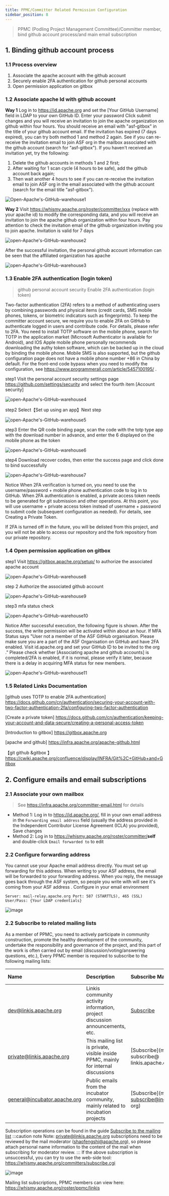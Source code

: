 ```yaml
---
title: PPMC/Committer Related Permission Configuration
sidebar_position: 8
---
```


> PPMC (Podling Project Management Committee)/Committer member, bind github account process/and main email subscription

## 1. Binding github account process

### 1.1 Process overview

1. Associate the apache account with the github account
2. Securely enable 2FA authentication for github personal accounts
3. Open permission application on gitbox

### 1.2 Associate apache Id with github account

**Way 1**
Log in to <https://id.apache.org> and set the [Your GitHub Username] field in LDAP to your own GitHub ID. Enter your password Click submit changes and you will receive an invitation to join the apache organization on github within four hours. You should receive an email with "asf-gitbox" in the title of your github account email.
If the invitation has expired (7 days expired), you can try both method 1 and method 2 again. See if you can re-receive the invitation email to join ASF org in the mailbox associated with the github account (search for "asf-gitbox").
If you haven't received an invitation yet, try the following:

1. Delete the github accounts in methods 1 and 2 first;
2. After waiting for 1 scan cycle (4 hours to be safe), add the github account back again;
3. Then wait another 4 hours to see if you can re-receive the invitation email to join ASF org in the email associated with the github account (search for the email title "asf-gitbox").

![Open-Apache's-GitHub-warehouse1](https://user-images.githubusercontent.com/29391030/153324492-cc4e4348-5e4b-450f-a23f-6c208e1a26fb.png)

**Way 2**
Visit <https://whismy.apache.org/roster/committer/xxx> (replace with your apache id) to modify the corresponding data, and you will receive an invitation to join the apache github organization within four hours.
Pay attention to check the invitation email of the github organization inviting you to join apache. Invitation is valid for 7 days

![open-Apache's-GitHub-warehouse2](https://user-images.githubusercontent.com/29391030/153324641-351cf239-c0ff-4fa6-a9f9-46991d4b11fd.png)

After the successful invitation, the personal github account information can be seen that the affiliated organization has apache

![open-Apache's-GitHub-warehouse3](https://user-images.githubusercontent.com/29391030/153324664-6633b5be-a5b5-400a-b9db-685c4eeab8ad.png)

### 1.3 Enable 2FA authentication (login token)

>github personal account security Enable 2FA authentication (login token)

Two-factor authentication (2FA) refers to a method of authenticating users by combining passwords and physical items (credit cards, SMS mobile phones, tokens, or biometric indicators such as fingerprints). To keep the committer account secure, we require you to enable 2FA on GitHub to authenticate logged in users and contribute code. For details, please refer to 2FA.
You need to install TOTP software on the mobile phone, search for TOTP in the application market (Microsoft Authenticator is available for Android), and IOS Apple mobile phone personally recommends downloading the authy token software, which can be backed up in the cloud by binding the mobile phone. Mobile SMS is also supported, but the github configuration page does not have a mobile phone number +86 in China by default. For the front-end code bypass when you need to modify the configuration, see <https://www.programmerall.com/article/5457100195/> .

step1 Visit the personal account security settings page <https://github.com/settings/security> and select the fourth item [Account security]

![open-Apache's-GitHub-warehouse4](https://user-images.githubusercontent.com/29391030/153325044-4b68a5c0-959a-4077-abdf-5ad5e67aa26a.png)

step2 Select【Set up using an app】Next step

![open-Apache's-GitHub-warehouse5](https://user-images.githubusercontent.com/29391030/153325063-ea61ad8c-cbbc-4053-8a37-35d315dc3b00.png)

step3 Enter the QR code binding page, scan the code with the totp type app with the download number in advance, and enter the 6 displayed on the mobile phone as the token

![open-Apache's-GitHub-warehouse6](https://user-images.githubusercontent.com/29391030/153325084-b57d3647-a6a5-4e15-9e9c-3c2f632c0655.png)

step4 Download recover codes, then enter the success page and click done to bind successfully

![open-Apache's-GitHub-warehouse7](https://user-images.githubusercontent.com/29391030/153325124-a523bd8c-f6d5-44ce-8372-3804d9c693c6.png)

Notice
When 2FA verification is turned on, you need to use the username/password + mobile phone authentication code to log in to GitHub.
When 2FA authentication is enabled, a private access token needs to be generated for git submission and other operations. At this point, you will use username + private access token instead of username + password to submit code (subsequent configuration as needed).
For details, see Creating a Private Token.

If 2FA is turned off in the future, you will be delisted from this project, and you will not be able to access our repository and the fork repository from our private repository.

### 1.4 Open permission application on gitbox

step1 Visit <https://gitbox.apache.org/setup/> to authorize the associated apache account

![open-Apache's-GitHub-warehouse8](https://user-images.githubusercontent.com/29391030/153325227-f917e9c3-16ea-42d4-8432-4b63fd5849da.png)

step 2 Authorize the associated github account

![open-Apache's-GitHub-warehouse9](https://user-images.githubusercontent.com/29391030/153325245-e2eea319-278f-4254-afb8-7e1ec418f004.png)

step3 mfa status check

![open-Apache's-GitHub-warehouse10](https://user-images.githubusercontent.com/29391030/153325267-71761576-9467-49a1-809b-2a5c0fc1a681.png)

Notice
After successful execution, the following figure is shown. After the success, the write permission will be activated within about an hour. If MFA Status says "User not a member of the ASF GitHub organisation. Please make sure you are a part of the ASF Organisation on GitHub and have 2FA enabled. Visit id.apache.org and set your GitHub ID to be invited to the org .” Please check whether [Associating apache and github accounts] is completed/2FA is enabled, if it is normal, please verify it later, because there is a delay in acquiring MFA status for new members.

![open-Apache's-GitHub-warehouse11](https://user-images.githubusercontent.com/29391030/153325293-654c1cd4-7b2c-44be-94b0-9520e2ea05c1.png)

### 1.5 Related Links Documentation

[github uses TOTP to enable 2FA authentication] <https://docs.github.com/cn/authentication/securing-your-account-with-two-factor-authentication-2fa/configuring-two-factor-authentication>

[Create a private token] <https://docs.github.com/cn/authentication/keeping-your-account-and-data-secure/creating-a-personal-access-token>

[Introduction to gitbox] <https://gitbox.apache.org>

[apache and github] <https://infra.apache.org/apache-github.html>

【git github &gitbox 】<https://cwiki.apache.org/confluence/display/INFRA/Git%2C+GitHub+and+Gitbox>

## 2. Configure emails and email subscriptions

### 2.1 Associate your own mailbox

>See <https://infra.apache.org/committer-email.html> for details

- Method 1: Log in to <https://id.apache.org/>, fill in your own email address in the `Forwarding email address` field (usually the address provided in the Independent Contributor License Agreement (ICLA) you provided), Save changes
- Method 2: Log in to <https://whismy.apache.org/roster/committer/>__self__ and double-click `Email forwarded to` to edit

### 2.2 Configure forwarding address

You cannot use your Apache email address directly. You must set up forwarding for this address. When writing to your ASF address, the email will be forwarded to your forwarding address. When you reply, the message goes back through the ASF system, so people you write with will see it's coming from your ASF address
. Configure in your email environment

```shell script
Server: mail-relay.apache.org Port: 587 (STARTTLS), 465 (SSL) User/Pass: {Your LDAP credentials}
````

![image](/img/community/mail-relay.png)

### 2.2 Subscribe to related mailing lists

As a member of PPMC, you need to actively participate in community construction, promote the healthy development of the community, undertake the responsibility and governance of the project, and this part of the work is often carried out by email (discussion/voting/answering questions, etc.),
Every PPMC member is required to subscribe to the following mailing lists:

|Name|Description|Subscribe Mail|Unsubscribe Mail|Mail Archive|
|:-----|:-------|:------|:-------|:-----|
| [dev@linkis.apache.org](mailto:dev@linkis.apache.org) | Linkis community activity information, project discussion announcements, etc. | [Subscribe](mailto:dev-subscribe@linkis.apache.org) | [unsubscribe](mailto:dev-unsubscribe@linkis.apache.org) | [archive](http://mail-archives.apache.org/mod_mbox/linkis-dev) |
| [private@linkis.apache.org](mailto:private@linkis.apache.org) |This mailing list is private, visible inside PPMC, mainly for internal discussions | [Subscribe](mailto:private-subscribe@ linkis.apache.org) | [unsubscribe](mailto:private-unsubscribe@linkis.apache.org) | [archive](http://mail-archives.apache.org/mod_mbox/linkis-private) |
| [general@incubator.apache.org](mailto:general@incubator.apache.org) | Public emails from the incubator community, mainly related to incubation projects | [Subscribe](mailto:general-subscribe@incubator.apache. org) | [unsubscribe](mailto:general-unsubscribe@incubator.apache.org) | [archive](http://mail-archives.apache.org/mod_mbox/incubator-general) |

Subscription operations can be found in the guide [Subscribe to the mailing list](how-to-subscribe.md)
:::caution note
Note: private@linkis.apache.org subscriptions need to be reviewed by the mail moderator (shaofengshi@apache.org), so please attach personal name information to the content of the mail when subscribing for moderator review.
:::
If the above subscription is unsuccessful, you can try to use the web-side tool: <https://whismy.apache.org/committers/subscribe.cgi>

![image](/img/community/subscribe.png)

Mailing list subscriptions, PPMC members can view here: https://whismy.apache.org/roster/ppmc/linkis
